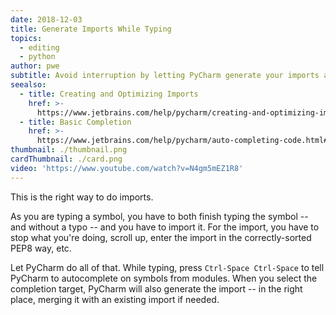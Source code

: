 ```yaml
---
date: 2018-12-03
title: Generate Imports While Typing
topics:
  - editing
  - python
author: pwe
subtitle: Avoid interruption by letting PyCharm generate your imports as you type.
seealso:
  - title: Creating and Optimizing Imports
    href: >-
      https://www.jetbrains.com/help/pycharm/creating-and-optimizing-imports.html
  - title: Basic Completion
    href: >-
      https://www.jetbrains.com/help/pycharm/auto-completing-code.html#basic_completion
thumbnail: ./thumbnail.png
cardThumbnail: ./card.png
video: 'https://www.youtube.com/watch?v=N4gm5mEZ1R8'
---
```


This is the right way to do imports.

As you are typing a symbol, you have to both finish typing the symbol -- and
without a typo -- and you have to import it. For the import, you have to stop
what you're doing, scroll up, enter the import in the correctly-sorted PEP8
way, etc.

Let PyCharm do all of that. While typing, press `Ctrl-Space Ctrl-Space`
to tell PyCharm to autocomplete on symbols from modules. When you select
the completion target, PyCharm will also generate the import -- in the right
place, merging it with an existing import if needed.
